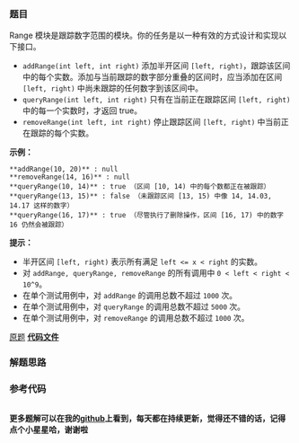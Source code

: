 ### 题目
Range 模块是跟踪数字范围的模块。你的任务是以一种有效的方式设计和实现以下接口。

  * `addRange(int left, int right)` 添加半开区间 `[left, right)`，跟踪该区间中的每个实数。添加与当前跟踪的数字部分重叠的区间时，应当添加在区间 `[left, right)` 中尚未跟踪的任何数字到该区间中。
  * `queryRange(int left, int right)` 只有在当前正在跟踪区间 `[left, right)` 中的每一个实数时，才返回 true。
  * `removeRange(int left, int right)` 停止跟踪区间 `[left, right)` 中当前正在跟踪的每个实数。



**示例：**

    
    
    **addRange(10, 20)** : null
    **removeRange(14, 16)** : null
    **queryRange(10, 14)** : true （区间 [10, 14) 中的每个数都正在被跟踪）
    **queryRange(13, 15)** : false （未跟踪区间 [13, 15) 中像 14, 14.03, 14.17 这样的数字）
    **queryRange(16, 17)** : true （尽管执行了删除操作，区间 [16, 17) 中的数字 16 仍然会被跟踪）
    



**提示：**

  * 半开区间 `[left, right)` 表示所有满足 `left <= x < right` 的实数。
  * 对 `addRange, queryRange, removeRange` 的所有调用中 `0 < left < right < 10^9`。
  * 在单个测试用例中，对 `addRange` 的调用总数不超过 `1000` 次。
  * 在单个测试用例中，对  `queryRange` 的调用总数不超过 `5000` 次。
  * 在单个测试用例中，对 `removeRange` 的调用总数不超过 `1000` 次。



[原题](https://leetcode-cn.com/problems/range-module/)    **[代码文件]()**


### 解题思路




### 参考代码

```go


```




**更多题解可以在我的[github](https://github.com/LZH139/leetcode_Go)上看到，每天都在持续更新，觉得还不错的话，记得点个小星星哈，谢谢啦**
